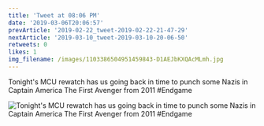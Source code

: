 ```yaml
---
title: 'Tweet at 08:06 PM'
date: '2019-03-06T20:06:57'
prevArticle: '2019-02-22_tweet-2019-02-22-21-47-29'
nextArticle: '2019-03-10_tweet-2019-03-10-20-06-50'
retweets: 0
likes: 1
img_filename: /images/1103386504951459843-D1AEJbKXQAcMLmh.jpg
---
```

Tonight's MCU rewatch has us going back in time to punch some Nazis in Captain America The First Avenger from 2011 #Endgame

![Tonight's MCU rewatch has us going back in time to punch some Nazis in Captain America The First Avenger from 2011 #Endgame](/images/1103386504951459843-D1AEJbKXQAcMLmh.jpg "Tonight's MCU rewatch has us going back in time to punch some Nazis in Captain America The First Avenger from 2011 #Endgame")